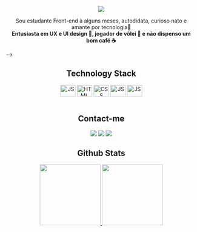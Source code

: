 <!--
<!-- <p align="center"><img src="https://user-images.githubusercontent.com/93809764/173983658-2238a8ef-42e8-4ca0-a24e-6d136e21d929.jpg"/></p> -->
<p align="center"><img src="https://user-images.githubusercontent.com/93809764/174465088-40b6088a-50e9-4a55-8f77-c7388cdccb92.jpg"/></p>

<p align="center">
Sou estudante Front-end à alguns meses, autodidata, curioso nato e amante por tecnologia🚀 </br>
<b>Entusiasta em UX e UI design 🎨, jogador de vôlei 🏐 e não dispenso um bom café ☕ </b> 
</p>

-->

<!-- TOOLS USED -->
<h2 align="center">Technology Stack</h2>
<div align="center">
  <img align="center" alt="JS" height="30" width="40" src="https://cdn.jsdelivr.net/gh/devicons/devicon/icons/vscode/vscode-original.svg" />
  <img align="center" alt="HTML" height="30" width="40"  src="https://cdn.jsdelivr.net/gh/devicons/devicon/icons/html5/html5-original.svg" />
  <img align="center" alt="CSS" height="30" width="40"  src="https://cdn.jsdelivr.net/gh/devicons/devicon/icons/css3/css3-original.svg" />
  <img align="center" alt="JS" height="30" width="40"  src="https://cdn.jsdelivr.net/gh/devicons/devicon/icons/javascript/javascript-plain.svg" />
  <img align="center" alt="JS" height="30" width="40"  src="https://cdn.jsdelivr.net/gh/devicons/devicon/icons/git/git-original.svg" />
</div>
  <br>
  
<!-- SOCIAL MEDIAS -->
<h2 align="center">Contact-me</h2>  
<div align="center">
  <a href="https://www.linkedin.com/in/arthurpatriarca" target="_blank"><img src="https://img.shields.io/badge/-LinkedIn-%230077B5?style=for-the-badge&logo=linkedin&logoColor=white" target="_blank"></a> 
  <a href = "mailto:aarthurpatriarca@gmail.com"><img src="https://img.shields.io/badge/-Gmail-%23333?style=for-the-badge&logo=gmail&logoColor=white" target="_blank"></a>
   <a href = "https://api.whatsapp.com/send?phone=5562993253334"><img src="https://img.shields.io/badge/WhatsApp-25D366?style=for-the-badge&logo=whatsapp&logoColor=white" target="_blank"></a>
</div>


<!-- GITHUB STATS -->
<h2 align="center">Github Stats</h2>  
<div align="center">
  <a href="https://github.com/RthR2">
  <img height="160em" src="https://github-readme-stats.vercel.app/api?username=RthR2&show_icons=true&theme=tokyonight&include_all_commits=true&count_private=true"/>
  <img height="160em" src="https://github-readme-stats.vercel.app/api/top-langs/?username=RthR2&layout=compact&langs_count=7&theme=tokyonight"/>
</div>
